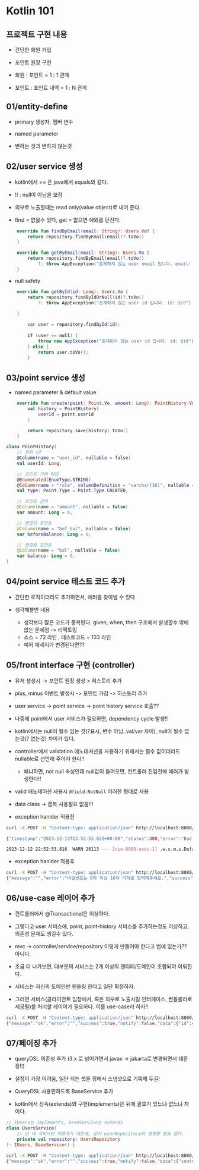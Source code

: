 # Kotlin 101

## 프로젝트 구현 내용

* 간단한 회원 가입

* 포인트 원장 구현

* 회원 : 포인트 = 1 : 1 관계

* 포인트 : 포인트 내역 = 1 : N 관계

## 01/entity-define

* primary 생성자, 멤버 변수

* named parameter

* 변하는 것과 변하지 않는것

## 02/user service 생성

* kotlin에서 == 은 java에서 equals와 같다.

* !! : null이 아님을 보장

* 외부로 노출할때는 read only(value object)로 내어 준다.

* find = 없을수 있다, get = 없으면 예외를 던진다.

```kotlin
    override fun findByEmail(email: String): Users.Vo? {
        return repository.findByEmail(email)?.toVo()
    }

    override fun getByEmail(email: String): Users.Vo {
        return repository.findByEmail(email)?.toVo()
            ?: throw AppException("존재하지 않는 user email 입니다. email: $email")
    }
```

* null safety

```kotlin    
    override fun getById(id: Long): Users.Vo {
        return repository.findByIdOrNull(id)?.toVo()
            ?: throw AppException("존재하지 않는 user id 입니다. id: $id")
        
    }
```

```java
        var user = repository.findById(id);
        
        if (user == null) {
            throw new AppException("존재하지 않는 user id 입니다. id: $id");
        } else {
            return user.toVo();
        }
```


## 03/point service 생성

* named parameter & default value

```kotlin
    override fun create(point: Point.Vo, amount: Long): PointHistory.Vo {
        val history = PointHistory(
            userId = point.userId
        )

        return repository.save(history).toVo()
    }

class PointHistory(
    // 회원 id
    @Column(name = "user_id", nullable = false)
    val userId: Long,

    // 포인트 거래 타입
    @Enumerated(EnumType.STRING)
    @Column(name = "role", columnDefinition = "varchar(16)", nullable = false)
    val type: Point.Type = Point.Type.CREATED,

    // 포인트 금액
    @Column(name = "amount", nullable = false)
    var amount: Long = 0,

    // 변경전 포인트
    @Column(name = "bef_bal", nullable = false)
    var beforeBalance: Long = 0,

    // 변경후 포인트
    @Column(name = "bal", nullable = false)
    var balance: Long = 0,
) 
```

## 04/point service 테스트 코드 추가

* 간단한 로직이더라도 추가하면서, 에러를 찾아낼 수 있다

* 생각해볼만 내용

    - 생각보다 많은 코드가 중복된다. given, when, then 구조에서 발생할수 밖에 없는 문제점 -> 리펙토링
    - 소스 = 72 라인 , 테스트코드 = 133 라인
    - 예외 메세지가 변경된다면??

## 05/front interface 구현 (controller)

* 유저 생성시 -> 포인트 원장 생성 > 히스토리 추가

* plus, minus 이벤트 발생시 -> 포인트 가감 -> 히스토리 추가

* user service -> point service -> point history service 호출??

* 나중에 point에서 user 서비스가 필요하면, dependency cycle 발생!!

* kotlin에서는 null이 될수 있는 것(?표시, 변수 아님..val/var 차이), null이 될수 없는것(? 없는것) 차이가 있다.

* controller에서 validation 애노테셔션을 사용하기 위해서는 필수 값이더라도 nullable로 선언해 주어야 한다!!

    - 왜냐하면, not null 속성인데 null값이 들어오면, 컨트롤러 진입전에 에러가 발생한다!!

* valid 애노테이션 사용시 `@field:NotNull` 이러한 형태로 사용

* data class -> 롬복 사용필요 없음!!!  
 
* exception hanlder 적용전
```bash
curl -X POST -H "Content-type: application/json" http://localhost:8080/api/v1/user/create -d '{"email": "hello#world.com", "password": "test"}'

{"timestamp":"2023-12-12T13:52:53.822+00:00","status":400,"error":"Bad Request","path":"/api/v1/user/create"}
```

```bash
2023-12-12 22:52:53.816  WARN 26113 --- [nio-8080-exec-1] .w.s.m.s.DefaultHandlerExceptionResolver : Resolved [org.springframework.web.bind.MethodArgumentNotValidException: Validation failed for argument [0] in public me.project3.demo.common.inout.AppResponse<me.project3.demo.conroller.UserCreateOut> me.project3.demo.conroller.UserController.create(me.project3.demo.conroller.UserCreateIn) with 2 errors: [Field error in object 'userCreateIn' on field 'password': rejected value [test]; codes [Length.userCreateIn.password,Length.password,Length.java.lang.String,Length]; arguments [org.springframework.context.support.DefaultMessageSourceResolvable: codes [userCreateIn.password,password]; arguments []; default message [password],16,8]; default message [비밀번호는 8자 이상 16자 이하로 입력해주세요.]] [Field error in object 'userCreateIn' on field 'email': rejected value [hello#world.com]; codes [Email.userCreateIn.email,Email.email,Email.java.lang.String,Email]; arguments [org.springframework.context.support.DefaultMessageSourceResolvable: codes [userCreateIn.email,email]; arguments []; default message [email],[Ljavax.validation.constraints.Pattern$Flag;@635d91fc,.*]; default message [이메일 형식이 아닙니다.]] ]
```

* exception hanlder 적용후
```bash
curl -X POST -H "Content-type: application/json" http://localhost:8080/api/v1/user/create -d '{"email": "hello#world.com", "password": "test"}'
{"message":"","error":"비밀번호는 8자 이상 16자 이하로 입력해주세요.","success":false,"notify":false,"data":null}
```

## 06/use-case 레이어 추가

* 컨트롤러에서 @Transactional은 이상하다.

* 그렇다고 user 서비스에, point, point-history 서비스를 추가하는것도 이상하고, 의존성 문제도 생길수 있다.

* mvc -> controller/service/repository 이렇게 만들어야 한다고 법에 있는가?? 아니다.

* 조금 더 나가보면, 대부분의 서비스는 2개 이상의 엔티티/도메인이 조합되어 이뤄진다.

* 서비스는 자신의 도메인만 핸들링 한다고 일단 확정하자.

* 그러면 서비스(클라이언트 입장에서, 혹은 외부로 노출시킬 인터페이스, 컨틀롤러로 제공될)를 처리할 레이어가 필요하다. 이를 use-case라 하자!!


```bash
curl -X POST -H "Content-type: application/json" http://localhost:8080/api/v1/user/create -d '{"email": "hello@world.com", "password": "test1234"}'
{"message":"ok","error":"","success":true,"notify":false,"data":{"id":4,"email":"hello@world.com","active":true,"point":0}}
```

## 07/페이징 추가

* queryDSL 의존성 추가 (3.x 로 넘어가면서 javax -> jakarta로 변경되면서 대환장!!)

* 설정이 가장 어려움, 일단 되는 셋을 정해서 스냅샷으로 기록해 두길!

* QueryDSL 사용편하도록 BaseService 추가

* kotlin에서 상속(extends)와 구현(implements)은 뒤에 괄호가 있느냐 없느냐 차이다.

```kotlin
// IUsers는 implements, BaseService는 extends
class UsersService(
    // 난 내 서비스만 이용하기 때문에, 굳이 userRepository라 명명할 필요 없다.
    private val repository: UsersRepository
): IUsers, BaseService() {

```

```bash
curl -X POST -H "Content-type: application/json" http://localhost:8080/api/v1/user/search -d '{}'
{"message":"ok","error":"","success":true,"notify":false,"data":{"content":[{"user":{"id":4,"email":"hello@world.com","active":true,"createdAt":1702390405000},"point":{"balance":0,"beforeBalance":0,"updatedAt":1702390405000}},{"user":{"id":3,"email":"hello#world.com","active":true,"createdAt":1702389030000},"point":{"balance":0,"beforeBalance":0,"updatedAt":1702389030000}}],"pageable":{"sort":{"sorted":false,"empty":true,"unsorted":true},"pageNumber":0,"pageSize":10,"offset":0,"paged":true,"unpaged":false},"last":true,"totalPages":1,"totalElements":2,"size":10,"number":0,"sort":{"sorted":false,"empty":true,"unsorted":true},"first":true,"numberOfElements":2,"empty":false}}
```